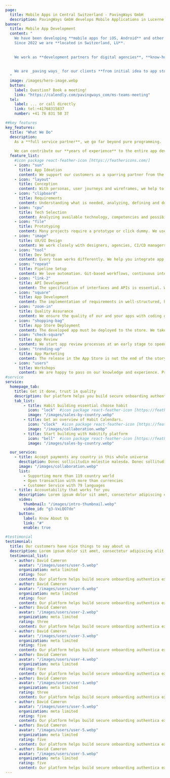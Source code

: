 ```yaml
---
page:
  title: Mobile Apps in Central Switzerland - PavingWays GmbH
  description: PavingWays GmbH develops Mobile Applications in Lucerne, Switzerland
banner:
  title: Mobile App Development
  content: "
    We have been developing **mobile apps for iOS, Android** and other platforms since 2006. 
    Since 2022 we are **located in Switzerland, LU**.
    
    
    We work as **development partners for digital agencies**, **know-how providers for SMEs** and as part of **IT departments in global corporations**.
    
    
    We are _paving ways_ for our clients **from initial idea to app store deployment**.
  "
  image: /images/hero-image.webp
  button:
    label: Question? Book a meeting!
    link: "https://calendly.com/pavingways_com/ms-teams-meeting"
  tel:
    label: ... or call directly
    link: tel:+41768315837 
    number: +41 76 831 58 37

##key features
key_features:
  title: "What We Do"
  description: 
    As a **full service partner**, we go far beyond pure programming.
    
    We can contribute our **years of experience** to the entire app development chain. 
  feature_list:
    #icon package react-feather-icon [https://feathericons.com/]
    - icon: "sun"
      title: App Ideation
      content: We support our customers as a sparring partner from the idea generation onwards. Our experience allows us to provide useful input at an early stage.
    - icon: "layout"
      title: Conception
      content: With personas, user journeys and wireframes, we help to shape the app idea and make it come alive.
    - icon: "clipboard"
      title: Requirements
      content: Understanding what is needed, analyzing, defining and documenting are important first steps in each of our app projects.
    - icon: "cpu"
      title: Tech Selection
      content: Analyzing available technology, competencies and possibilities enables us to select and integrate the appropriate tech for your development setup.
    - icon: "file"
      title: Prototyping
      content: Many projects require a prototype or click dummy. We use tools that enable us to further develop the app on the basis of our prototypes.
    - icon: "image"
      title: UX/UI Design
      content: We work closely with designers, agencies, CI/CD managers and marketing departments to generate the best possible user experience.    
    - icon: "tool"
      title: Dev Setup
      content: Every team works differently. We help you integrate app development into your workflow and maximize the developer experience.
    - icon: "repeat"
      title: Pipeline Setup
      content: We love automation. Git-based workflows, continuous integration and delivery, GitHub actions and end-to-end testing are just some of our tools. 
    - icon: "link-2"
      title: API Development
      content: The specification of interfaces and APIs is essential. We develop interfaces and implement APIs in the app, on the server side and to third-party systems.
    - icon: "square"
      title: App Development
      content: The implementation of requirements in well-structured, high-performance and well documented code is an art that we have mastered for years.
    - icon: "zoom-in"
      title: Quality Assurance
      content: We ensure the quality of our and your apps with coding guidelines, workflow tools, peer reviews, unit- and end-to-end tests, user labs and hallways.
    - icon: "shopping-bag"
      title: App Store Deployment
      content: The developed app must be deployed to the store. We take care of certificates, private keys, provisioning profiles and entitles. 
    - icon: "check-square"
      title: App Review
      content: We start app review processes at an early stage to speed up the final live launch in the app stores. Numerous review rounds have allowed us to gain valuable experience.
    - icon: "trending-up"
      title: App Marketing
      content: The release in the App Store is not the end of the story. App Store Optimization (ASO) is at least as important as SEO for websites. We can help you with this!
    - icon: "users"
      title: Workshops
      content: We are happy to pass on our knowledge and experience. Preferably hands-on in a team, but also in a half-day or full-day workshop.
#service
service:
  homepage_tab:
    title: Get it done, trust in quality
    description: Our platform helps you build secure onboarding authentication experiences that retain and engage your users. We build the infrastructure, you can.
    tab_list:
        - title: Habit building essential choose habit
          icon: "lock"  #icon package react-feather-icon [https://feathericons.com/]
          image: "/images/sales-by-country.webp"
        - title: Get an overview of Habit Calendars.
          icon: "clock"  #icon package react-feather-icon [https://feathericons.com/]
          image: "/images/collaboration.webp"
        - title: Start building with Habitify platform
          icon: "bell"  #icon package react-feather-icon [https://feathericons.com/]
          image: "/images/sales-by-country.webp"

  our_service:
    - title: Accept payments any country in this whole universe
      desctiption: Donec sollicitudin molestie malesda. Donec sollitudin molestie malesuada. Mauris pellentesque nec, egestas non nisi. Cras ultricies ligula sed
      image: "/images/collaboration.webp"
      list:
        - Supporting more than 119 country world
        - Open transaction with more than currencies
        - Customer Service with 79 languages
    - title: Accountability that works for you
      description: Lorem ipsum dolor sit amet, consectetur adipiscing elit. Morbi egestas Werat viverra id et aliquet. vulputate egestas sollicitudin.
      video:
        thumbnail: "/images/intro-thumbnail.webp"
        video_id: "g3-VxLQO7do"
      button:
        label: Know About Us
        link: "#"
        enable: true

#testimonial
testimonial:
  title: Our customers have nice things to say about us
  description: Lorem ipsum dolor sit amet, consectetur adipiscing elit. Morbi egestas Werat viverra id et aliquet. vulputate egestas sollicitudin.
  testimonial_list:
    - author: David Cameron
      avatar: "/images/users/user-5.webp"
      organization: meta limited
      rating: four
      content: Our platform helps build secure onboarding authentica experiences & engage your users. We build .
    - author: David Cameron
      avatar: "/images/users/user-6.webp"
      organization: meta limited
      rating: four
      content: Our platform helps build secure onboarding authentica experiences & engage your users. We build .
    - author: David Cameron
      avatar: "/images/users/user-2.webp"
      organization: meta limited
      rating: three
      content: Our platform helps build secure onboarding authentica experiences & engage your users. We build .
    - author: David Cameron
      avatar: "/images/users/user-3.webp"
      organization: meta limited
      rating: five
      content: Our platform helps build secure onboarding authentica experiences & engage your users. We build .
    - author: David Cameron
      avatar: "/images/users/user-4.webp"
      organization: meta limited
      rating: five
      content: Our platform helps build secure onboarding authentica experiences & engage your users. We build .
    - author: David Cameron
      avatar: "/images/users/user-1.webp"
      organization: meta limited
      rating: three
      content: Our platform helps build secure onboarding authentica experiences & engage your users. We build .
    - author: David Cameron
      avatar: "/images/users/user-5.webp"
      organization: meta limited
      rating: five
      content: Our platform helps build secure onboarding authentica experiences & engage your users. We build .
    - author: David Cameron
      avatar: "/images/users/user-5.webp"
      organization: meta limited
      rating: five
      content: Our platform helps build secure onboarding authentica experiences & engage your users. We build .
    - author: David Cameron
      avatar: "/images/users/user-5.webp"
      organization: meta limited
      rating: five
      content: Our platform helps build secure onboarding authentica experiences & engage your users. We build .
---
```


